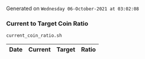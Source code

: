 Generated on `Wednesday 06-October-2021 at 03:02:08`

### Current to Target Coin Ratio
`current_coin_ratio.sh`

Date|Current|Target|Ratio
---|---|---|---
